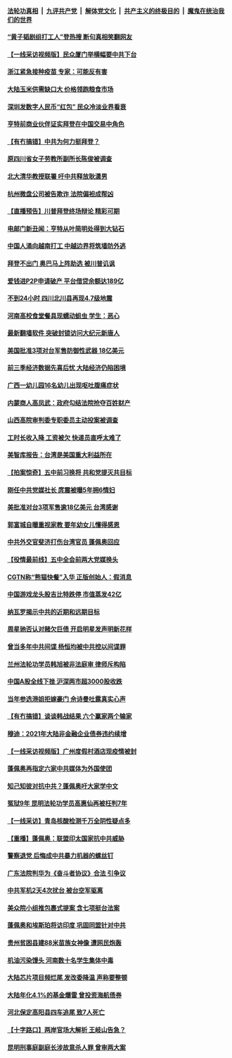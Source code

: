 

####  [法轮功真相](../../../../basic/blob/master/README.md?t=10230331) &nbsp;|&nbsp; [九评共产党](../../../../9ping.md/blob/master/README.md?t=10230331) &nbsp;|&nbsp; [解体党文化](../../../../jtdwh.md/blob/master/README.md?t=10230331)  &nbsp;|&nbsp; [共产主义的终极目的](../../../../gczydzjmd.md/blob/master/README.md?t=10230331) &nbsp;|&nbsp; [魔鬼在统治我们的世界](../../../../mgztzwmdsj.md/blob/master/README.md?t=10230331) 

#### [“黄子韬剧组打工人”登热搜 断句真相笑翻网友](../pages/nsc413/n12494795.md?t=10230331) 

#### [【一线采访视频版】民众厦门举横幅要中共下台](../pages/nsc413/n12494596.md?t=10230331) 

#### [浙江紧急接种疫苗 专家：可能反有害](../pages/nsc413/n12494509.md?t=10230331) 

#### [大陆玉米供需缺口大 价格领跑粮食市场](../pages/nsc413/n12494651.md?t=10230331) 

#### [深圳发数字人民币“红包” 民众冷淡业界看衰](../pages/nsc413/n12494605.md?t=10230331) 

#### [亨特前商业伙伴证实拜登在中国交易中角色](../pages/nsc413/n12494740.md?t=10230331) 

#### [【有冇搞错】中共为何力挺拜登？](../pages/nsc413/n12494715.md?t=10230331) 

#### [原四川省女子劳教所副所长陈俊被调查](../pages/nsc413/n12492004.md?t=10230331) 

#### [北大清华教授联署 吁中共释放耿潇男](../pages/nsc413/n12494442.md?t=10230331) 

#### [杭州微盘公司被告欺诈 法院偏袒成帮凶](../pages/nsc413/n12494202.md?t=10230331) 

#### [【直播预告】川普拜登终场辩论 精彩可期](../pages/nsc413/n12476064.md?t=10230331) 

#### [电邮门新丑闻：亨特从叶简明处得到大钻石](../pages/nsc413/n12494300.md?t=10230331) 

#### [中国人涌向越南打工 中越边界将筑墙防外逃](../pages/nsc413/n12494395.md?t=10230331) 

#### [拜登不出门 奥巴马上阵助选 被川普讥讽](../pages/nsc413/n12493823.md?t=10230331) 

#### [爱钱进P2P申请破产 平台借贷余额达189亿](../pages/nsc413/n12493936.md?t=10230331) 

#### [不到24小时 四川北川县再现4.7级地震](../pages/nsc413/n12493182.md?t=10230331) 

#### [河南高校食堂餐具现蠕动蛆虫 学生：恶心](../pages/nsc413/n12493692.md?t=10230331) 

#### [最新翻墙软件 突破封锁访问大纪元新唐人](../pages/nsc413/n11971400.md?t=10230331) 

#### [美国批准3项对台军售防御性武器 18亿美元](../pages/nsc413/n12493768.md?t=10230331) 

#### [前三季经济数据先喜后忧 大陆经济仍陷困境](../pages/nsc413/n12493318.md?t=10230331) 

#### [广西一幼儿园16名幼儿出现呕吐腹痛症状](../pages/nsc413/n12493571.md?t=10230331) 

#### [内蒙商人高凤武：政府勾结法院抢夺百姓财产](../pages/nsc413/n12493406.md?t=10230331) 

#### [山西高院审判委专职委员主动投案被调查](../pages/nsc413/n12493184.md?t=10230331) 

#### [工时长收入降 工资被欠 快递员直呼太难了](../pages/nsc413/n12492621.md?t=10230331) 

#### [美智库报告：台湾是美国重大利益所在](../pages/nsc413/n12493006.md?t=10230331) 

#### [【拍案惊奇】五中前习换将 共和党提灭共目标](../pages/nsc413/n12492665.md?t=10230331) 

#### [刚任中共党媒社长 庹震被曝5年拥6情妇](../pages/nsc413/n12493021.md?t=10230331) 


#### [美批准对台3项军售逾18亿美元 台湾感谢](../pages/nsc413/n12492863.md?t=10230331) 

#### [郭富城自曝重视家教 要年幼女儿懂得感恩](../pages/nsc413/n12492550.md?t=10230331) 

#### [中共外交官斐济打伤台湾官员 蓬佩奥回应](../pages/nsc413/n12492402.md?t=10230331) 

#### [【役情最前线】五中全会前两大党媒换头](../pages/nsc413/n12492234.md?t=10230331) 

#### [CGTN称“熊猫快餐”入华 正版创始人：假消息](../pages/nsc413/n12492302.md?t=10230331) 

#### [中国游戏龙头股吉比特跌停 市值蒸发42亿](../pages/nsc413/n12492380.md?t=10230331) 

#### [纳瓦罗揭示中共的近期和远期目标](../pages/nsc413/n12491926.md?t=10230331) 

#### [周星驰否认对赌欠巨债 开启明星发声明新花样](../pages/nsc413/n12492237.md?t=10230331) 

#### [曾当多年中共间谍 杨恒均被中共控以间谍罪](../pages/nsc413/n12492108.md?t=10230331) 

#### [兰州法轮功学员韩旭被非法庭审 律师斥构陷](../pages/nsc413/n12489159.md?t=10230331) 

#### [中国A股全线下挫 沪深两市超3000股收跌](../pages/nsc413/n12492239.md?t=10230331) 

#### [当年参选港姐拒嫁豪门 佘诗曼吐露真实心声](../pages/nsc413/n12492064.md?t=10230331) 

#### [【有冇搞错】谈谈韩战结果 六个赢家两个输家](../pages/nsc413/n12491937.md?t=10230331) 

#### [穆迪：2021年大陆非金融企业债券违约续增](../pages/nsc413/n12492099.md?t=10230331) 

#### [【一线采访视频版】广州度假村酒店现疫情被封](../pages/nsc413/n12492029.md?t=10230331) 

#### [蓬佩奥再指定六家中共媒体为外国使团](../pages/nsc413/n12492031.md?t=10230331) 

#### [知己知彼对抗中共？蓬佩奥吁大家学中文](../pages/nsc413/n12491901.md?t=10230331) 

#### [冤狱9年 昆明法轮功学员高惠仙再被枉判7年](../pages/nsc413/n12491323.md?t=10230331) 

#### [【一线采访】青岛核酸检测千万全阴性疑点多](../pages/nsc413/n12491591.md?t=10230331) 

#### [【重播】蓬佩奥：联盟印太国家抗中共威胁](../pages/nsc413/n12491664.md?t=10230331) 

#### [警察退党 后悔成中共暴力机器的螺丝钉](../pages/nsc413/n12484487.md?t=10230331) 

#### [广东法院判华为《奋斗者协议》合法 引争议](../pages/nsc413/n12491577.md?t=10230331) 

#### [中共军机2天4次扰台  被台空军驱离](../pages/nsc413/n12491687.md?t=10230331) 

#### [美众院小组推包裹式提案 含七项挺台法案](../pages/nsc413/n12491091.md?t=10230331) 

#### [蓬佩奥和埃斯珀将访印度 巩固同盟针对中共](../pages/nsc413/n12491696.md?t=10230331) 

#### [贵州贫困县建88米苗族女神像 遭网民炮轰](../pages/nsc413/n12491425.md?t=10230331) 

#### [机油污染馒头 河南数十名学生集体中毒](../pages/nsc413/n12491513.md?t=10230331) 

#### [大陆芯片项目频烂尾 发改委降温 声称要整顿](../pages/nsc413/n12491309.md?t=10230331) 

#### [大陆年化4.1%的基金爆雷 曾投资海航债券](../pages/nsc413/n12491263.md?t=10230331) 

#### [河北保定高阳县四车追尾 致7人死亡](../pages/nsc413/n12491264.md?t=10230331) 

#### [【十字路口】两岸官场大解析 王岐山告急？](../pages/nsc413/n12490393.md?t=10230331) 

#### [昆明刑事庭副庭长涉故意杀人罪 曾审两大案](../pages/nsc413/n12490763.md?t=10230331) 

